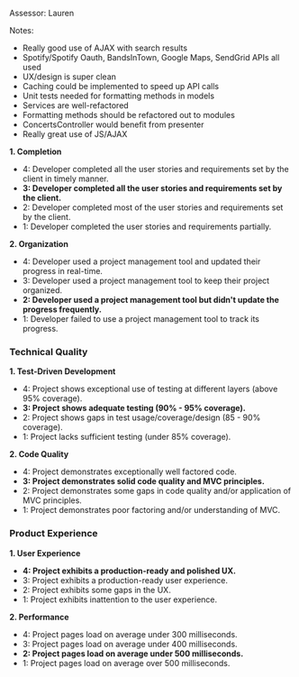 Assessor: Lauren

Notes:

- Really good use of AJAX with search results
- Spotify/Spotify Oauth, BandsInTown, Google Maps, SendGrid APIs all used
- UX/design is super clean
- Caching could be implemented to speed up API calls
- Unit tests needed for formatting methods in models
- Services are well-refactored
- Formatting methods should be refactored out to modules
- ConcertsController would benefit from presenter
- Really great use of JS/AJAX

**1. Completion**

* 4: Developer completed all the user stories and requirements set by the client in timely manner.
* **3: Developer completed all the user stories and requirements set by the client.**
* 2: Developer completed most of the user stories and requirements set by the client.
* 1: Developer completed the user stories and requirements partially.

**2. Organization**

* 4: Developer used a project management tool and updated their progress in real-time.
* 3: Developer used a project management tool to keep their project organized.
* **2: Developer used a project management tool but didn't update the progress frequently.**
* 1: Developer failed to use a project management tool to track its progress.

### Technical Quality

**1. Test-Driven Development**

* 4: Project shows exceptional use of testing at different layers (above 95% coverage).
* **3: Project shows adequate testing (90% - 95% coverage).**
* 2: Project shows gaps in test usage/coverage/design (85 - 90% coverage).
* 1: Project lacks sufficient testing (under 85% coverage).

**2. Code Quality**

* 4: Project demonstrates exceptionally well factored code.
* **3: Project demonstrates solid code quality and MVC principles.**
* 2: Project demonstrates some gaps in code quality and/or application of MVC principles.
* 1: Project demonstrates poor factoring and/or understanding of MVC.

### Product Experience

**1. User Experience**

* **4: Project exhibits a production-ready and polished UX.**
* 3: Project exhibits a production-ready user experience.
* 2: Project exhibits some gaps in the UX.
* 1: Project exhibits inattention to the user experience.

**2. Performance**

* 4: Project pages load on average under 300 milliseconds.
* 3: Project pages load on average under 400 milliseconds.
* **2: Project pages load on average under 500 milliseconds.**
* 1: Project pages load on average over 500 milliseconds.
